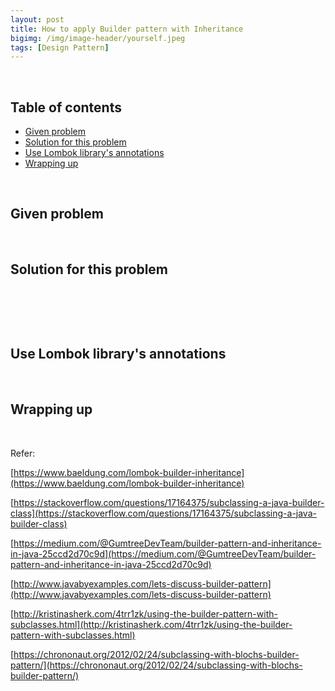 ```yaml
---
layout: post
title: How to apply Builder pattern with Inheritance
bigimg: /img/image-header/yourself.jpeg
tags: [Design Pattern]
---
```





<br>

## Table of contents
- [Given problem](#given-problem)
- [Solution for this problem](#solution-for-this-problem)
- [Use Lombok library's annotations](#use-lombok-library's-annotations)
- [Wrapping up](#wrapping-up)


<br>

## Given problem






<br>

## Solution for this problem






<br>

## 







<br>

## Use Lombok library's annotations





<br>

## Wrapping up




<br>

Refer:

[https://www.baeldung.com/lombok-builder-inheritance](https://www.baeldung.com/lombok-builder-inheritance)

[https://stackoverflow.com/questions/17164375/subclassing-a-java-builder-class](https://stackoverflow.com/questions/17164375/subclassing-a-java-builder-class)

[https://medium.com/@GumtreeDevTeam/builder-pattern-and-inheritance-in-java-25ccd2d70c9d](https://medium.com/@GumtreeDevTeam/builder-pattern-and-inheritance-in-java-25ccd2d70c9d)

[http://www.javabyexamples.com/lets-discuss-builder-pattern](http://www.javabyexamples.com/lets-discuss-builder-pattern)

[http://kristinasherk.com/4trr1zk/using-the-builder-pattern-with-subclasses.html](http://kristinasherk.com/4trr1zk/using-the-builder-pattern-with-subclasses.html)

[https://chrononaut.org/2012/02/24/subclassing-with-blochs-builder-pattern/](https://chrononaut.org/2012/02/24/subclassing-with-blochs-builder-pattern/)
